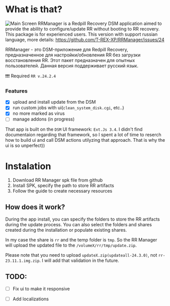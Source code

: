 # What is that?
![Main Screen](img/main.gif)
RRManager is a Redpill Recovery DSM application aimed to provide the ability to configure/update RR without booting to RR recovery. This package is for experienced users. 
This version with support russian language, more details: https://github.com/T-REX-XP/RRManager/issues/24

RRManager - это DSM-приложение для Redpill Recovery, предназначенное для настройки/обновления RR без загрузки восстановления RR. 
Этот пакет предназначен для опытных пользователей. Данная версия поддерживает русский язык.


❗❗❗ Required `RR v.24.2.4`

### Features
 - [x] upload and install update from the DSM
 - [x] run custom jobs with ui(`clean_system_disk.cgi`, etc..)
 - [x] no more marked as virus 
 - [ ] manage addons (in progress)

That app is built on the `DSM` UI framework: `Ext.Js 3.4`.
I didn't find documentaion regarding that framework, so I spent a lot of time to reserch how to build ui and call DSM actions utilyzing that approach. That is why the ui is so unperfect))

# Instalation
1. Download RR Manager spk file from github
2. Install SPK, specify the path to store RR artifacts
3. Follow the guide to create necessary resources

## How does it work?
During the app install, you can specify the folders to store the RR artifacts during the update process. You can also select the folders and shares created during the installation or populate existing shares.

In my case the share is `rr` and the temp folder is `tmp`.
So the RR Manager will upload the updated file to the `/volumeX/rr/tmp/update.zip`.

Please note that you need to upload `updateX.zip(updateall-24.3.0)`, not `rr-23.11.1.img.zip`.
 I will add that validation in the future.

## TODO:
- [ ] Fix ui to make it responsive
- [ ] Add localizations

